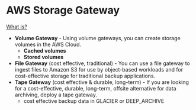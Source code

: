 # AWS Storage Gateway

[What is?](https://docs.aws.amazon.com/storagegateway/latest/userguide/WhatIsStorageGateway.html)

- **Volume Gateway** - Using volume gateways, you can create storage volumes in the AWS Cloud.
    - **Cached volumes**
    - **Stored volumes**
- **File Gateway** (cost effective, traditional) - You can use a file gateway to ingest files to Amazon S3 for use by object-based workloads and for cost-effective storage for traditional backup applications.
- **Tape Gateway** (cost effective & durable, long-term) -  If you are looking for a cost-effective, durable, long-term, offsite alternative for data archiving, deploy a tape gateway.
    - cost effective backup data in GLACIER or DEEP_ARCHIVE